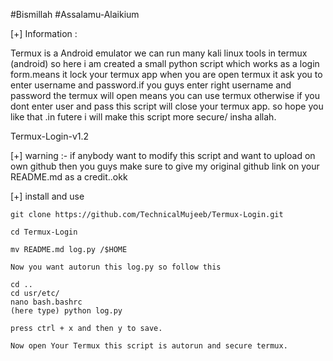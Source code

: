 #Bismillah
#Assalamu-Alaikium

 [+] Information :

   Termux is a Android emulator we can run many kali linux
   tools in termux (android) so here i am created a small 
   python script which works as a login form.means it lock
   your termux app when you are open termux it ask you to
   enter username and password.if you guys enter right 
   username and password the termux will open means you can
   use termux otherwise if you dont enter user and pass
   this script will close your termux app. so hope you like
   that .in futere i will make this script more secure/
   insha allah.

   Termux-Login-v1.2 

[+] warning :- if anybody want to modify this script and want to 
    upload on own github then you guys make sure to give my original github link on your README.md as a credit..okk

[+] install and use
  
    git clone https://github.com/TechnicalMujeeb/Termux-Login.git

    cd Termux-Login

    mv README.md log.py /$HOME

    Now you want autorun this log.py so follow this

    cd ..
    cd usr/etc/
    nano bash.bashrc
    (here type) python log.py

    press ctrl + x and then y to save.

    Now open Your Termux this script is autorun and secure termux.


